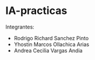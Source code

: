 # IA-practicas
Integrantes:
- Rodrigo Richard Sanchez Pinto
- Yhostin Marcos Ollachica Arias
- Andrea Cecilia Vargas Andia
